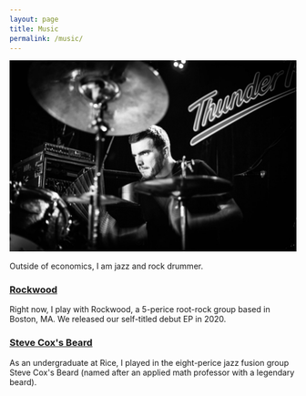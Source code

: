 ```yaml
---
layout: page
title: Music
permalink: /music/
---
```


![GitHub Logo](/images/drums1.jpg)

Outside of economics, I am jazz and rock drummer. 

### [Rockwood](rockwoodtheband.com)
Right now, I play with Rockwood, a 5-perice root-rock group based in Boston, MA. We released our self-titled debut EP in 2020.


### [Steve Cox's Beard](soundcloud.com/stevecoxsbeard)
As an undergraduate at Rice, I played in the eight-perice jazz fusion group Steve Cox's Beard (named after an applied math professor with a legendary beard).

